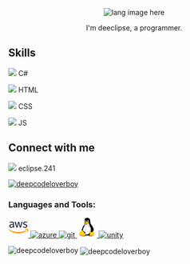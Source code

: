 <p align="center"><img width="30%" src="https://github.com/alansmathew/alansmathew/raw/master/lang.gif" alt="lang image here" /></p>

<p align="center">I'm deeclipse, a programmer.</p>

<p align="center">
  </a>
</p>

## Skills
<img width="20" src="https://upload.wikimedia.org/wikipedia/commons/0/0d/C_Sharp_wordmark.svg" /> C#

<img width="20" src="https://upload.wikimedia.org/wikipedia/commons/6/61/HTML5_logo_and_wordmark.svg" /> HTML

<img width="20" src="https://upload.wikimedia.org/wikipedia/commons/thumb/d/d5/CSS3_logo_and_wordmark.svg/800px-CSS3_logo_and_wordmark.svg.png" /> CSS

<img width="20" src="https://www.svgrepo.com/show/303206/javascript-logo.svg" /> JS
## Connect with me
<img width="20" src="https://www.svgrepo.com/show/353655/discord-icon.svg" /> eclipse.241

<p align="left"> <a href="https://github.com/ryo-ma/github-profile-trophy"><img src="https://github-profile-trophy.vercel.app/?username=deepcodeloverboy" alt="deepcodeloverboy" /></a> </p>

<h3 align="left">Languages and Tools:</h3>
<p align="left"> <a href="https://aws.amazon.com" target="_blank" rel="noreferrer"> <img src="https://raw.githubusercontent.com/devicons/devicon/master/icons/amazonwebservices/amazonwebservices-original-wordmark.svg" alt="aws" width="40" height="40"/> </a> <a href="https://azure.microsoft.com/en-in/" target="_blank" rel="noreferrer"> <img src="https://www.vectorlogo.zone/logos/microsoft_azure/microsoft_azure-icon.svg" alt="azure" width="40" height="40"/> </a> <a href="https://git-scm.com/" target="_blank" rel="noreferrer"> <img src="https://www.vectorlogo.zone/logos/git-scm/git-scm-icon.svg" alt="git" width="40" height="40"/> </a> <a href="https://www.linux.org/" target="_blank" rel="noreferrer"> <img src="https://raw.githubusercontent.com/devicons/devicon/master/icons/linux/linux-original.svg" alt="linux" width="40" height="40"/> </a> <a href="https://unity.com/" target="_blank" rel="noreferrer"> <img src="https://www.vectorlogo.zone/logos/unity3d/unity3d-icon.svg" alt="unity" width="40" height="40"/> </a> </p>

<p><img align="left" src="https://github-readme-stats.vercel.app/api/top-langs?username=deepcodeloverboy&show_icons=true&locale=en&layout=compact" alt="deepcodeloverboy" /></p>

<p>&nbsp;<img align="center" src="https://github-readme-stats.vercel.app/api?username=deepcodeloverboy&show_icons=true&locale=en" alt="deepcodeloverboy" /></p>

